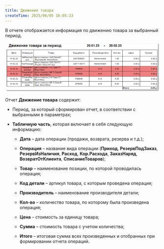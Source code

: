 ```yaml
---
title: Движение товара
createTime: 2025/06/05 16:05:33
---
```

В отчете отображается информация по движению товара за выбранный период.

![](../../../../assets/work/three/099.png)

Отчет **Движение товара** содержит:

- Период, за который сформирован отчет, в соответствии с выбранными в параметрах;

- **Табличную часть**, которая включает в себя следующую информацию:

    - **Дата** – дата операции (продажи, возврата, резерва и т.д.);

    - **Операция** – название вида операции (**Приход**, **РезервПодЗаказ**, **РезервИзНаличия**, **Расход**, **Кор.Расхода**, **ЗаказНаряд**, **ВозвратОтКлиента**, **СписаниеТоваров**);

    - **Товар** – наименование позиции, по которой проводилась операция;

    - **Код детали** – артикул товара, с которым проведена операция;

    - **Производитель** – наименование производителя детали;

    - **Кол-во** – количество товара, по которому была произведена операция;

    - **Цена** – стоимость за единицу товара;

    - **Сумма** – стоимость товара с учетом количества;

    - **Итого** – итоговая сумма всех произведенных и отобранных при формировании отчета операций.